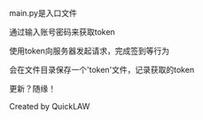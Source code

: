 main.py是入口文件

通过输入账号密码来获取token

使用token向服务器发起请求，完成签到等行为

会在文件目录保存一个'token'文件，记录获取的token

更新？随缘！

Created by QuickLAW
